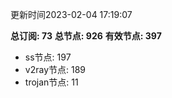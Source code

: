 更新时间2023-02-04 17:19:07

**总订阅: 73**
**总节点: 926**
**有效节点: 397**
- ss节点: 197
- v2ray节点: 189
- trojan节点: 11
